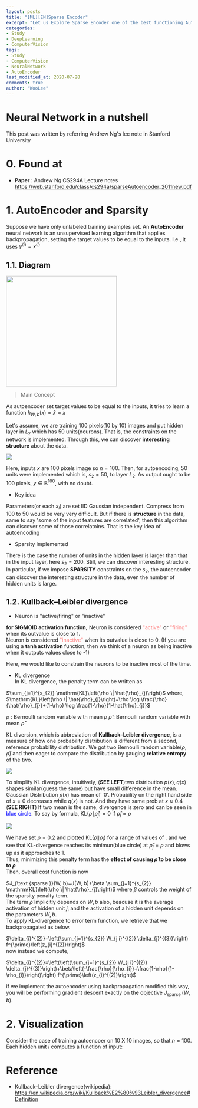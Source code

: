 ```yaml
---
layout: posts
title: "[ML][EN]Sparse Encoder"
excerpt: "Let us Explore Sparse Encoder one of the best functioning AutoEncoder"
categories:
- Study
- DeepLearning
- ComputerVision
tags:
- Study
- ComputerVision
- NeuralNetwork
- AutoEncoder
last_modified_at: 2020-07-28
comments: true
author: "WooLee" 
---
```



# Neural Network in a nutshell  
This post was written by referring Andrew Ng's lec note in Stanford University

# 0. Found at 
* **Paper** : Andrew Ng CS294A Lecture notes <https://web.stanford.edu/class/cs294a/sparseAutoencoder_2011new.pdf>


# 1. AutoEncoder and Sparsity
Suppose we have only unlabeled training examples set. An **AutoEncoder** neural network is an unsupervised learning algorithm that applies backpropagation, setting the target values to be equal to the inputs. I.e., it uses $y^{(i)}=x^{(i)}$

## 1.1. Diagram
<img src="/assets/img/2020-07-28-SparseEncoder/diag1.png" width = "300">  


> Main Concept<br>  

As autoencoder set target values to be equal to the inputs, it tries to learn a function $h_{W, b}(x) = \hat{x} \approx x$

Let's assume, we are training 100 pixels(10 by 10) images and put hidden layer in $L_2$ which has 50 units(neurons). That is, the constraints on the network is implemented. Through this, we can discover **interesting structure** about the data.


<img src="/assets/img/2020-07-28-SparseEncoder/pic1.jpg">

Here, inputs $x$ are 100 pixels image so $n = 100$.
Then, for autoencoding, 50 units were implemented which is, $s_2 = 50$, to layer $L_2$. As output ought to be 100 pixels, $y \in \mathbb{R}^{100}$, with no doubt. 

* Key idea<br>  

Parameters(or each $x_i$) are set IID Gaussian independent. Compress from 100 to 50 would be very very difficult. But if there is **structure** in the data, same to say 'some of the input features are correlated', then this algorithm can discover some of those correlatoins. That is the key idea of autoencoding

* Sparsity Implemented<br>  

There is the case the number of units in the hidden layer is larger than that in the input layer, here $s_2 = 200$. Still, we can discover interesting structure. In particular, if we impose **SPARSITY** constraints on the $s_2$, the autoencoder can discover the interesting structure in the data, even the number of hidden units is large.

## 1.2. Kullback–Leibler divergence

* Neuron is "active/firing" or "inactive"<br>  

**for SIGMOID activation function,**
Neuron is considered <span style = "color: #ff8080
">"active" </span>or <span style = "color: #ff8080
">"firing" </span> when its outvalue is close to 1.  
Neuron is considered <span style = "color: #ff8080
">"inactive" </span> when its outvalue is close to 0. 
(If you are using a **tanh activation** function, then we think of a neuron as being inactive when it outputs values close to -1)

Here, we would like to constrain the neurons to be inactive most of the time.

* KL divergence<br> 
In KL divergence, the penalty term can be written as 

$\sum_{j=1}^{s_{2}} \mathrm{KL}\left(\rho \| \hat{\rho}_{j}\right)$ where,<br>
$\mathrm{KL}\left(\rho \| \hat{\rho}_{j}\right)=\rho \log \frac{\rho}{\hat{\rho}_{j}}+(1-\rho) \log \frac{1-\rho}{1-\hat{\rho}_{j}}$


$\rho$ : Bernoulli random variable with mean $\rho$
$\hat{\rho}$ : Bernoulli random variable with mean $\hat{\rho}$

KL diversion, which is abbreviation of **Kullback–Leibler divergence**, is a measure of how one probability distribution is different from a second, reference probability distribution. We got two Bernoulli random variable($\rho, \hat{\rho}$) and then eager to compare the distribution by gauging **relative entropy** of the two.



<img src="/assets/img/2020-07-28-SparseEncoder/diag2.png">  

To simplify KL divergence, intuitively, (**SEE LEFT**)two distribution $p(x), q(x)$ shapes similar(guess the same) but have small difference in the mean. Gaussian Distribution $p(x)$ has mean of '0'. Probability on the right hand side of $x=0$ decreases while $q(x)$ is not. And they have same prob at $x\approx 0.4$ (**SEE RIGHT**) If two mean is the same, divergence is zero and can be seen in <span style = "color:blue">blue circle</span>. To say by formula, $\mathrm{KL}\left(\rho \| \hat{\rho}_{j}\right)=0$ if $\hat{\rho}_{j}=\rho$


<img src="/assets/img/2020-07-28-SparseEncoder/diag3.png"> 

We have set $\rho = 0.2$ and plotted $\mathrm{KL}\left(\rho \| \hat{\rho}_{j}\right)$ for a range of values of  . and we see that KL-divergence reaches its minimun(blue circle) at $\hat{\rho}_{j}=\rho$ and blows up as it approaches to 1. <br>
Thus, minimizing this penalty term has the **effect of causing $\hat{\rho}$ to be close to $\rho$** <br>
Then, overall cost function is now



$J_{\text {sparse }}(W, b)=J(W, b)+\beta \sum_{j=1}^{s_{2}} \mathrm{KL}\left(\rho \| \hat{\rho}_{j}\right)$ where $\beta$ controls the weight of the sparsity penalty term.<br>
The term $\hat{\rho}$ implicitly depends on $W, b$ also, beacuse it is the average activation of hidden unit $j$, and the activation of a hidden unit depends on the parameters $W,b$. <br>
To apply KL-divergence to error term function, we retrieve that we backpropagated as below.  

$\delta_{i}^{(2)}=\left(\sum_{j=1}^{s_{2}} W_{j i}^{(2)} \delta_{j}^{(3)}\right) f^{\prime}\left(z_{i}^{(2)}\right)$<br>
now instead we compute,

$\delta_{i}^{(2)}=\left(\left(\sum_{j=1}^{s_{2}} W_{j i}^{(2)} \delta_{j}^{(3)}\right)+\beta\left(-\frac{\rho}{\rho_{i}}+\frac{1-\rho}{1-\rho_{i}}\right)\right) f^{\prime}\left(z_{i}^{(2)}\right)$

if we implement the autoencoder using backpropagation modified this way, you will be performing gradient descent exactly on the objective $J_{\text {sparse }}(W, b)$. 

# 2. Visualization  
Consider the case of training autoencoer on 10 X 10 images, so that $n = 100$. Each hidden unit $i$ computes a function of input:  


# Reference

* Kullback–Leibler divergence(wikipedia): <https://en.wikipedia.org/wiki/Kullback%E2%80%93Leibler_divergence#Definition>
